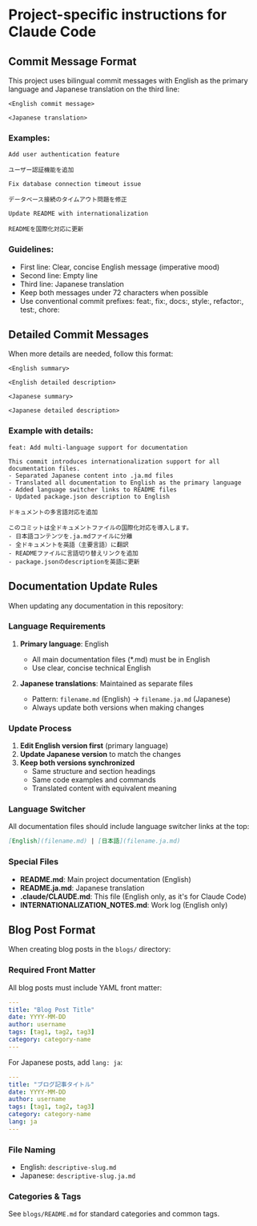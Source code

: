 # Project-specific instructions for Claude Code

## Commit Message Format

This project uses bilingual commit messages with English as the primary language and Japanese translation on the third line:

```
<English commit message>

<Japanese translation>
```

### Examples:

```
Add user authentication feature

ユーザー認証機能を追加
```

```
Fix database connection timeout issue

データベース接続のタイムアウト問題を修正
```

```
Update README with internationalization

READMEを国際化対応に更新
```

### Guidelines:
- First line: Clear, concise English message (imperative mood)
- Second line: Empty line
- Third line: Japanese translation
- Keep both messages under 72 characters when possible
- Use conventional commit prefixes: feat:, fix:, docs:, style:, refactor:, test:, chore:

## Detailed Commit Messages

When more details are needed, follow this format:

```
<English summary>

<English detailed description>

<Japanese summary>

<Japanese detailed description>
```

### Example with details:

```
feat: Add multi-language support for documentation

This commit introduces internationalization support for all documentation files.
- Separated Japanese content into .ja.md files
- Translated all documentation to English as the primary language
- Added language switcher links to README files
- Updated package.json description to English

ドキュメントの多言語対応を追加

このコミットは全ドキュメントファイルの国際化対応を導入します。
- 日本語コンテンツを.ja.mdファイルに分離
- 全ドキュメントを英語（主要言語）に翻訳
- READMEファイルに言語切り替えリンクを追加
- package.jsonのdescriptionを英語に更新
```

## Documentation Update Rules

When updating any documentation in this repository:

### Language Requirements
1. **Primary language**: English
   - All main documentation files (*.md) must be in English
   - Use clear, concise technical English

2. **Japanese translations**: Maintained as separate files
   - Pattern: `filename.md` (English) → `filename.ja.md` (Japanese)
   - Always update both versions when making changes

### Update Process
1. **Edit English version first** (primary language)
2. **Update Japanese version** to match the changes
3. **Keep both versions synchronized**
   - Same structure and section headings
   - Same code examples and commands
   - Translated content with equivalent meaning

### Language Switcher
All documentation files should include language switcher links at the top:
```markdown
[English](filename.md) | [日本語](filename.ja.md)
```

### Special Files
- **README.md**: Main project documentation (English)
- **README.ja.md**: Japanese translation
- **.claude/CLAUDE.md**: This file (English only, as it's for Claude Code)
- **INTERNATIONALIZATION_NOTES.md**: Work log (English only)

## Blog Post Format

When creating blog posts in the `blogs/` directory:

### Required Front Matter
All blog posts must include YAML front matter:

```yaml
---
title: "Blog Post Title"
date: YYYY-MM-DD
author: username
tags: [tag1, tag2, tag3]
category: category-name
---
```

For Japanese posts, add `lang: ja`:
```yaml
---
title: "ブログ記事タイトル"
date: YYYY-MM-DD
author: username
tags: [tag1, tag2, tag3]
category: category-name
lang: ja
---
```

### File Naming
- English: `descriptive-slug.md`
- Japanese: `descriptive-slug.ja.md`

### Categories & Tags
See `blogs/README.md` for standard categories and common tags.